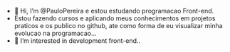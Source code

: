 - 👋 Hi, I’m @PauloPereira e estou estudando programacao Front-end.
- Estou fazendo cursos e aplicando meus conhecimentos em projetos praticos e os publico no github, ate como forma de eu visualizar minha evolucao na programacao...
- 👀 I’m interested in development front-end..

<!---
PauloPereira1/PauloPereira1 is a ✨ special ✨ repository because its `README.md` (this file) appears on your GitHub profile.
You can click the Preview link to take a look at your changes.
--->
